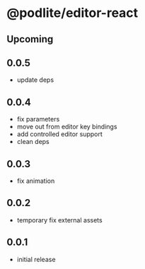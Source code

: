 # @podlite/editor-react

## Upcoming

## 0.0.5
- update deps

## 0.0.4
- fix parameters
- move out from editor key bindings
- add controlled editor support
- clean deps

## 0.0.3
- fix animation
## 0.0.2
- temporary fix external assets
## 0.0.1
- initial release